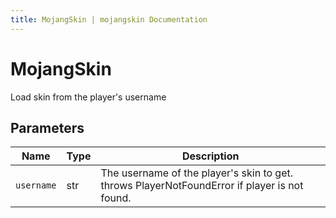 ```yaml
---
title: MojangSkin | mojangskin Documentation
---
```


# MojangSkin

Load skin from the player's username

## Parameters

| Name       | Type | Description                                                                                  |
| ---------- | ---- | -------------------------------------------------------------------------------------------- |
| `username` | str  | The username of the player's skin to get. throws PlayerNotFoundError if player is not found. |
